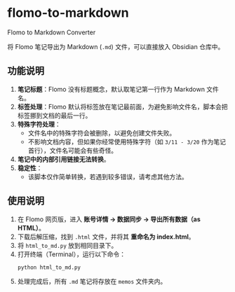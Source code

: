 # flomo-to-markdown
Flomo to Markdown Converter

将 Flomo 笔记导出为 Markdown (`.md`) 文件，可以直接放入 Obsidian 仓库中。

## 功能说明

1. **笔记标题**：Flomo 没有标题概念，默认取笔记第一行作为 Markdown 文件名。
2. **标签处理**：Flomo 默认将标签放在笔记最前面，为避免影响文件名，脚本会把标签挪到文档的最后一行。
3. **特殊字符处理**：
    - 文件名中的特殊字符会被删除，以避免创建文件失败。
    - 不影响文档内容，但如果你经常使用特殊字符（如 `3/11 - 3/20` 作为笔记首行），文件名可能会有些奇怪。
4. **笔记中的内部引用链接无法转换**。
5. **稳定性**：
    - 该脚本仅作简单转换，若遇到较多错误，请考虑其他方法。

## 使用说明

1. 在 Flomo 网页版，进入 **账号详情 → 数据同步 → 导出所有数据（as HTML）**。
2. 下载后解压缩，找到 `.html` 文件，并将其 **重命名为 index.html**。
3. 将 `html_to_md.py` 放到相同目录下。
4. 打开终端（Terminal），运行以下命令：
    ```
    python html_to_md.py
    ```
5. 处理完成后，所有 `.md` 笔记将存放在 `memos` 文件夹内。
